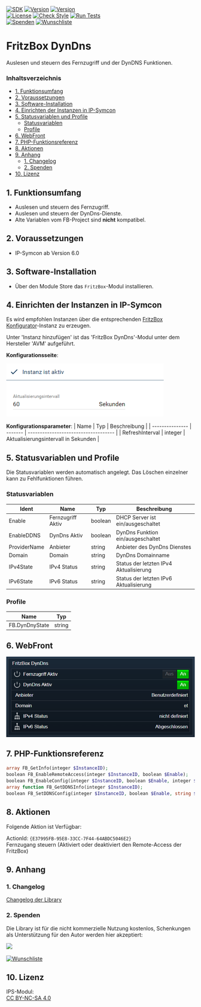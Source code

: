 [![SDK](https://img.shields.io/badge/Symcon-PHPModul-red.svg)](https://www.symcon.de/service/dokumentation/entwicklerbereich/sdk-tools/sdk-php/)
[![Version](https://img.shields.io/badge/Modul%20version-0.80-blue.svg)]()
[![Version](https://img.shields.io/badge/Symcon%20Version-6.0%20%3E-green.svg)](https://community.symcon.de/t/ip-symcon-6-0-testing/44478)  
[![License](https://img.shields.io/badge/License-CC%20BY--NC--SA%204.0-green.svg)](https://creativecommons.org/licenses/by-nc-sa/4.0/)
[![Check Style](https://github.com/Nall-chan/FritzBox/workflows/Check%20Style/badge.svg)](https://github.com/Nall-chan/FritzBox/actions) [![Run Tests](https://github.com/Nall-chan/FritzBox/workflows/Run%20Tests/badge.svg)](https://github.com/Nall-chan/FritzBox/actions)  
[![Spenden](https://www.paypalobjects.com/de_DE/DE/i/btn/btn_donate_SM.gif)](#2-spenden)
[![Wunschliste](https://img.shields.io/badge/Wunschliste-Amazon-ff69fb.svg)](#2-spenden)  

# FritzBox DynDns <!-- omit in toc -->
Auslesen und steuern des Fernzugriff und der DynDNS Funktionen.  

### Inhaltsverzeichnis <!-- omit in toc -->

- [1. Funktionsumfang](#1-funktionsumfang)
- [2. Voraussetzungen](#2-voraussetzungen)
- [3. Software-Installation](#3-software-installation)
- [4. Einrichten der Instanzen in IP-Symcon](#4-einrichten-der-instanzen-in-ip-symcon)
- [5. Statusvariablen und Profile](#5-statusvariablen-und-profile)
  - [Statusvariablen](#statusvariablen)
  - [Profile](#profile)
- [6. WebFront](#6-webfront)
- [7. PHP-Funktionsreferenz](#7-php-funktionsreferenz)
- [8. Aktionen](#8-aktionen)
- [9. Anhang](#9-anhang)
  - [1. Changelog](#1-changelog)
  - [2. Spenden](#2-spenden)
- [10. Lizenz](#10-lizenz)

## 1. Funktionsumfang

* Auslesen und steuern des Fernzugriff.  
* Auslesen und steuern der DynDns-Dienste.  
* Alte Variablen vom FB-Project sind **nicht** kompatibel.  

## 2. Voraussetzungen

- IP-Symcon ab Version 6.0

## 3. Software-Installation

* Über den Module Store das `FritzBox`-Modul installieren.

## 4. Einrichten der Instanzen in IP-Symcon

 Es wird empfohlen Instanzen über die entsprechenden [FritzBox Konfigurator](../FritzBox%20Configurator/README.md)-Instanz zu erzeugen.  
 
 Unter 'Instanz hinzufügen' ist das 'FritzBox DynDns'-Modul unter dem Hersteller 'AVM' aufgeführt.

__Konfigurationsseite__:

![Config](imgs/config.png)  

__Konfigurationsparameter__: 
| Name            | Typ     | Beschreibung                         |
| --------------- | ------- | ------------------------------------ |
| RefreshInterval | integer | Aktualisierungsintervall in Sekunden |

## 5. Statusvariablen und Profile

Die Statusvariablen werden automatisch angelegt. Das Löschen einzelner kann zu Fehlfunktionen führen.

### Statusvariablen

| Ident        | Name              | Typ     | Beschreibung                           |
| ------------ | ----------------- | ------- | -------------------------------------- |
| Enable       | Fernzugriff Aktiv | boolean | DHCP Server ist ein/ausgeschaltet      |
| EnableDDNS   | DynDns Aktiv      | boolean | DynDns Funktion ein/ausgeschaltet      |
| ProviderName | Anbieter          | string  | Anbieter des DynDns Dienstes           |
| Domain       | Domain            | string  | DynDns Domainname                      |
| IPv4State    | IPv4 Status       | string  | Status der letzten IPv4 Aktualisierung |
| IPv6State    | IPv6 Status       | string  | Status der letzten IPv6 Aktualisierung |

### Profile

| Name           | Typ    |
| -------------- | ------ |
| FB.DynDnyState | string |


## 6. WebFront

![Webfront](imgs/webfront.png)  

## 7. PHP-Funktionsreferenz

```php
array FB_GetInfo(integer $InstanceID);
boolean FB_EnableRemoteAccess(integer $InstanceID, boolean $Enable);
boolean FB_EnableConfig(integer $InstanceID, boolean $Enable, integer $Port, string $Username, string $Password);
array function FB_GetDDNSInfo(integer $InstanceID);
boolean FB_SetDDNSConfig(integer $InstanceID, boolean $Enable, string $ProviderName, string $UpdateURL, string $Domain, string $Username, string $Mode, string $ServerIPv4, string $ServerIPv6, string $Password);
```

## 8. Aktionen

Folgende Aktion ist Verfügbar:

ActionId: `{E37995FB-95E8-33CC-7F44-64ABDC5046E2}`  
Fernzugang steuern (Aktiviert oder deaktiviert den Remote-Access der FritzBox)  

## 9. Anhang

### 1. Changelog

[Changelog der Library](../README.md#changelog)

### 2. Spenden

  Die Library ist für die nicht kommerzielle Nutzung kostenlos, Schenkungen als Unterstützung für den Autor werden hier akzeptiert:  

<a href="https://www.paypal.com/donate?hosted_button_id=G2SLW2MEMQZH2" target="_blank"><img src="https://www.paypalobjects.com/de_DE/DE/i/btn/btn_donate_LG.gif" border="0" /></a>  

[![Wunschliste](https://img.shields.io/badge/Wunschliste-Amazon-ff69fb.svg)](https://www.amazon.de/hz/wishlist/ls/YU4AI9AQT9F?ref_=wl_share) 

## 10. Lizenz

  IPS-Modul:  
  [CC BY-NC-SA 4.0](https://creativecommons.org/licenses/by-nc-sa/4.0/)  

